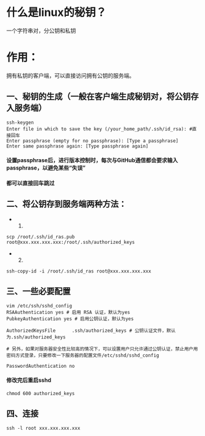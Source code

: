 # 什么是linux的秘钥？
一个字符串对，分公钥和私钥
# 作用：
拥有私钥的客户端，可以直接访问拥有公钥的服务端。


## 一、秘钥的生成（一般在客户端生成秘钥对，将公钥存入服务端）
```linux
ssh-keygen
Enter file in which to save the key (/your_home_path/.ssh/id_rsa): #直接回车
Enter passphrase (empty for no passphrase): [Type a passphrase]
Enter same passphrase again: [Type passphrase again]
```
#### 设置passphrase后，进行版本控制时，每次与GitHub通信都会要求输入passphrase，以避免某些“失误”
#### 都可以直接回车跳过
## 二、将公钥存到服务端两种方法：
- 1.
```
scp /root/.ssh/id_ras.pub root@xxx.xxx.xxx.xxx:/root/.ssh/authorized_keys
```
- 2.
```
ssh-copy-id -i /root/.ssh/id_ras root@xxx.xxx.xxx.xxx
```
## 三、一些必要配置
```shell
vim /etc/ssh/sshd_config
RSAAuthentication yes # 启用 RSA 认证，默认为yes
PubkeyAuthentication yes # 启用公钥认证，默认为yes

AuthorizedKeysFile      .ssh/authorized_keys # 公钥认证文件，默认为.ssh/authorized_keys

# 另外，如果对服务器安全性比较高的情况下，可以设置用户只允许通过公钥认证，禁止用户用密码方式登录，只要修改一下服务器的配置文件/etc/sshd/sshd_config

PasswordAuthentication no
```
#### 修改完后重启sshd 
```
chmod 600 authorized_keys
```
## 四、连接
```
ssh -l root xxx.xxx.xxx.xxx
```
